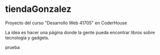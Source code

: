 # tiendaGonzalez
Proyecto del curso "Desarrollo Web 41705" en CoderHouse

La idea es hacer una página donde la gente pueda encontrar libros sobre tecnología y gadgets.

prueba